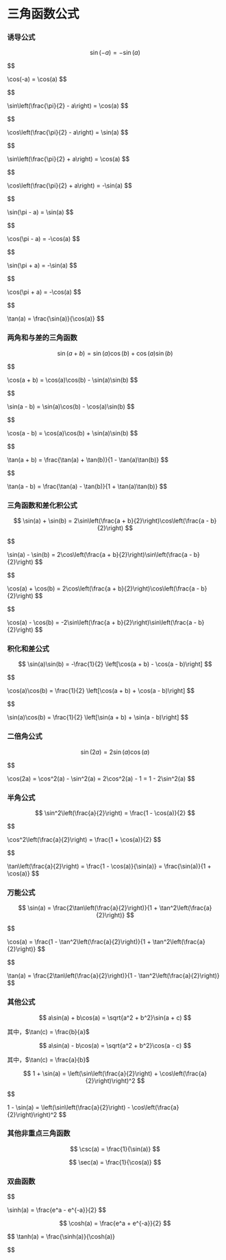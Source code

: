 # 三角函数公式


### 诱导公式

$$
\sin(-a) = -\sin(a)
$$

$$

\cos(-a) = \cos(a)
$$

$$

\sin\left(\frac{\pi}{2} - a\right) = \cos(a)
$$

$$

\cos\left(\frac{\pi}{2} - a\right) = \sin(a)
$$

$$

\sin\left(\frac{\pi}{2} + a\right) = \cos(a)
$$

$$

\cos\left(\frac{\pi}{2} + a\right) = -\sin(a)
$$

$$

\sin(\pi - a) = \sin(a)
$$

$$

\cos(\pi - a) = -\cos(a)
$$

$$

\sin(\pi + a) = -\sin(a)
$$

$$

\cos(\pi + a) = -\cos(a)
$$

$$

\tan(a) = \frac{\sin(a)}{\cos(a)}
$$

### 两角和与差的三角函数

$$
\sin(a + b) = \sin(a)\cos(b) + \cos(a)\sin(b)
$$

$$

\cos(a + b) = \cos(a)\cos(b) - \sin(a)\sin(b)
$$

$$

\sin(a - b) = \sin(a)\cos(b) - \cos(a)\sin(b)
$$

$$

\cos(a - b) = \cos(a)\cos(b) + \sin(a)\sin(b)
$$

$$

\tan(a + b) = \frac{\tan(a) + \tan(b)}{1 - \tan(a)\tan(b)}
$$

$$

\tan(a - b) = \frac{\tan(a) - \tan(b)}{1 + \tan(a)\tan(b)}
$$

### 三角函数和差化积公式

$$
\sin(a) + \sin(b) = 2\sin\left(\frac{a + b}{2}\right)\cos\left(\frac{a - b}{2}\right)
$$

$$

\sin(a) - \sin(b) = 2\cos\left(\frac{a + b}{2}\right)\sin\left(\frac{a - b}{2}\right)
$$

$$

\cos(a) + \cos(b) = 2\cos\left(\frac{a + b}{2}\right)\cos\left(\frac{a - b}{2}\right)
$$

$$

\cos(a) - \cos(b) = -2\sin\left(\frac{a + b}{2}\right)\sin\left(\frac{a - b}{2}\right)
$$

### 积化和差公式

$$
\sin(a)\sin(b) = -\frac{1}{2} \left[\cos(a + b) - \cos(a - b)\right]
$$

$$

\cos(a)\cos(b) = \frac{1}{2} \left[\cos(a + b) + \cos(a - b)\right]
$$

$$

\sin(a)\cos(b) = \frac{1}{2} \left[\sin(a + b) + \sin(a - b)\right]
$$

### 二倍角公式

$$
\sin(2a) = 2\sin(a)\cos(a)
$$

$$

\cos(2a) = \cos^2(a) - \sin^2(a) = 2\cos^2(a) - 1 = 1 - 2\sin^2(a)
$$

### 半角公式

$$
\sin^2\left(\frac{a}{2}\right) = \frac{1 - \cos(a)}{2}
$$

$$

\cos^2\left(\frac{a}{2}\right) = \frac{1 + \cos(a)}{2}
$$

$$

\tan\left(\frac{a}{2}\right) = \frac{1 - \cos(a)}{\sin(a)} = \frac{\sin(a)}{1 + \cos(a)}
$$

### 万能公式

$$
\sin(a) = \frac{2\tan\left(\frac{a}{2}\right)}{1 + \tan^2\left(\frac{a}{2}\right)}
$$

$$

\cos(a) = \frac{1 - \tan^2\left(\frac{a}{2}\right)}{1 + \tan^2\left(\frac{a}{2}\right)}
$$

$$

\tan(a) = \frac{2\tan\left(\frac{a}{2}\right)}{1 - \tan^2\left(\frac{a}{2}\right)}
$$

### 其他公式

$$
a\sin(a) + b\cos(a) = \sqrt{a^2 + b^2}\sin(a + c)
$$

其中，$\tan(c) = \frac{b}{a}$

$$
a\sin(a) - b\cos(a) = \sqrt{a^2 + b^2}\cos(a - c)
$$

其中，$\tan(c) = \frac{a}{b}$



$$
1 + \sin(a) = \left(\sin\left(\frac{a}{2}\right) + \cos\left(\frac{a}{2}\right)\right)^2
$$

$$

1 - \sin(a) = \left(\sin\left(\frac{a}{2}\right) - \cos\left(\frac{a}{2}\right)\right)^2
$$

### 其他非重点三角函数

$$
\csc(a) = \frac{1}{\sin(a)}
$$

$$
\sec(a) = \frac{1}{\cos(a)}
$$

### 双曲函数
$$

\sinh(a) = \frac{e^a - e^{-a}}{2}
$$

$$
\cosh(a) = \frac{e^a + e^{-a}}{2}
$$

$$
\tanh(a) = \frac{\sinh(a)}{\cosh(a)}

$$